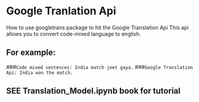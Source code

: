 # Google Tranlation Api
How to use googletrans package to hit the Google Translation Api
This api allows you to convert code-mixed language to english.
## For example: 
###``` Code mixed sentences: India match jeet gaya. ```
###``` Google Translation Api: India won the match. ```

## SEE Translation_Model.ipynb book for tutorial
